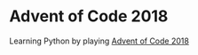 # Advent of Code 2018
Learning Python by playing [Advent of Code 2018](https://adventofcode.com/2018)

